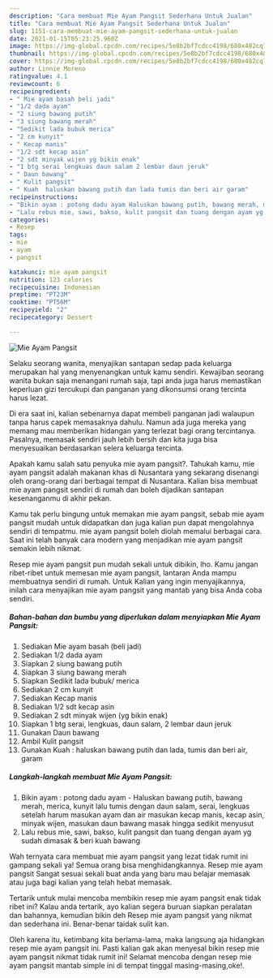 ```yaml
---
description: "Cara membuat Mie Ayam Pangsit Sederhana Untuk Jualan"
title: "Cara membuat Mie Ayam Pangsit Sederhana Untuk Jualan"
slug: 1151-cara-membuat-mie-ayam-pangsit-sederhana-untuk-jualan
date: 2021-01-15T05:23:25.960Z
image: https://img-global.cpcdn.com/recipes/5e8b2bf7cdcc4198/680x482cq70/mie-ayam-pangsit-foto-resep-utama.jpg
thumbnail: https://img-global.cpcdn.com/recipes/5e8b2bf7cdcc4198/680x482cq70/mie-ayam-pangsit-foto-resep-utama.jpg
cover: https://img-global.cpcdn.com/recipes/5e8b2bf7cdcc4198/680x482cq70/mie-ayam-pangsit-foto-resep-utama.jpg
author: Linnie Moreno
ratingvalue: 4.1
reviewcount: 6
recipeingredient:
- " Mie ayam basah beli jadi"
- "1/2 dada ayam"
- "2 siung bawang putih"
- "3 siung bawang merah"
- "Sedikit lada bubuk merica"
- "2 cm kunyit"
- " Kecap manis"
- "1/2 sdt kecap asin"
- "2 sdt minyak wijen yg bikin enak"
- "1 btg serai lengkuas daun salam 2 lembar daun jeruk"
- " Daun bawang"
- " Kulit pangsit"
- " Kuah  haluskan bawang putih dan lada tumis dan beri air garam"
recipeinstructions:
- "Bikin ayam : potong dadu ayam Haluskan bawang putih, bawang merah, merica, kunyit lalu tumis dengan daun salam, serai, lengkuas setelah harum masukan ayam dan air masukan kecap manis, kecap asin, minyak wijen, masukan daun bawang masak hingga sedikit menyusut"
- "Lalu rebus mie, sawi, bakso, kulit pangsit dan tuang dengan ayam yg sudah dimasak &amp; beri kuah bawang"
categories:
- Resep
tags:
- mie
- ayam
- pangsit

katakunci: mie ayam pangsit 
nutrition: 123 calories
recipecuisine: Indonesian
preptime: "PT23M"
cooktime: "PT56M"
recipeyield: "2"
recipecategory: Dessert

---
```



![Mie Ayam Pangsit](https://img-global.cpcdn.com/recipes/5e8b2bf7cdcc4198/680x482cq70/mie-ayam-pangsit-foto-resep-utama.jpg)

Selaku seorang wanita, menyajikan santapan sedap pada keluarga merupakan hal yang menyenangkan untuk kamu sendiri. Kewajiban seorang  wanita bukan saja menangani rumah saja, tapi anda juga harus memastikan keperluan gizi tercukupi dan panganan yang dikonsumsi orang tercinta harus lezat.

Di era  saat ini, kalian sebenarnya dapat membeli panganan jadi walaupun tanpa harus capek memasaknya dahulu. Namun ada juga mereka yang memang mau memberikan hidangan yang terlezat bagi orang tercintanya. Pasalnya, memasak sendiri jauh lebih bersih dan kita juga bisa menyesuaikan berdasarkan selera keluarga tercinta. 



Apakah kamu salah satu penyuka mie ayam pangsit?. Tahukah kamu, mie ayam pangsit adalah makanan khas di Nusantara yang sekarang disenangi oleh orang-orang dari berbagai tempat di Nusantara. Kalian bisa membuat mie ayam pangsit sendiri di rumah dan boleh dijadikan santapan kesenanganmu di akhir pekan.

Kamu tak perlu bingung untuk memakan mie ayam pangsit, sebab mie ayam pangsit mudah untuk didapatkan dan juga kalian pun dapat mengolahnya sendiri di tempatmu. mie ayam pangsit boleh diolah memalui berbagai cara. Saat ini telah banyak cara modern yang menjadikan mie ayam pangsit semakin lebih nikmat.

Resep mie ayam pangsit pun mudah sekali untuk dibikin, lho. Kamu jangan ribet-ribet untuk memesan mie ayam pangsit, lantaran Anda mampu membuatnya sendiri di rumah. Untuk Kalian yang ingin menyajikannya, inilah cara menyajikan mie ayam pangsit yang mantab yang bisa Anda coba sendiri.

<!--inarticleads1-->

##### Bahan-bahan dan bumbu yang diperlukan dalam menyiapkan Mie Ayam Pangsit:

1. Sediakan  Mie ayam basah (beli jadi)
1. Sediakan 1/2 dada ayam
1. Siapkan 2 siung bawang putih
1. Siapkan 3 siung bawang merah
1. Siapkan Sedikit lada bubuk/ merica
1. Sediakan 2 cm kunyit
1. Sediakan  Kecap manis
1. Sediakan 1/2 sdt kecap asin
1. Sediakan 2 sdt minyak wijen (yg bikin enak)
1. Siapkan 1 btg serai, lengkuas, daun salam, 2 lembar daun jeruk
1. Gunakan  Daun bawang
1. Ambil  Kulit pangsit
1. Gunakan  Kuah : haluskan bawang putih dan lada, tumis dan beri air, garam




<!--inarticleads2-->

##### Langkah-langkah membuat Mie Ayam Pangsit:

1. Bikin ayam : potong dadu ayam - Haluskan bawang putih, bawang merah, merica, kunyit lalu tumis dengan daun salam, serai, lengkuas setelah harum masukan ayam dan air masukan kecap manis, kecap asin, minyak wijen, masukan daun bawang masak hingga sedikit menyusut
1. Lalu rebus mie, sawi, bakso, kulit pangsit dan tuang dengan ayam yg sudah dimasak &amp; beri kuah bawang




Wah ternyata cara membuat mie ayam pangsit yang lezat tidak rumit ini gampang sekali ya! Semua orang bisa menghidangkannya. Resep mie ayam pangsit Sangat sesuai sekali buat anda yang baru mau belajar memasak atau juga bagi kalian yang telah hebat memasak.

Tertarik untuk mulai mencoba membikin resep mie ayam pangsit enak tidak ribet ini? Kalau anda tertarik, ayo kalian segera buruan siapkan peralatan dan bahannya, kemudian bikin deh Resep mie ayam pangsit yang nikmat dan sederhana ini. Benar-benar taidak sulit kan. 

Oleh karena itu, ketimbang kita berlama-lama, maka langsung aja hidangkan resep mie ayam pangsit ini. Pasti kalian gak akan menyesal bikin resep mie ayam pangsit nikmat tidak rumit ini! Selamat mencoba dengan resep mie ayam pangsit mantab simple ini di tempat tinggal masing-masing,oke!.

